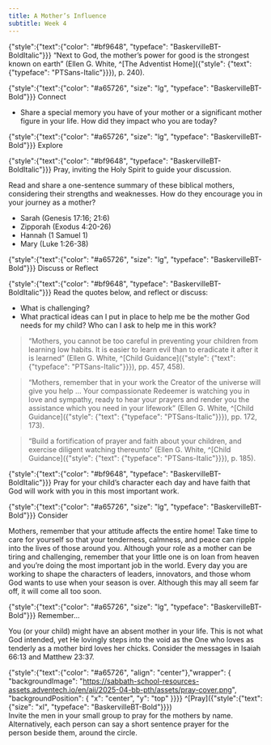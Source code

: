 ```yaml
---
title: A Mother’s Influence
subtitle: Week 4
---
```


{"style":{"text":{"color": "#bf9648", "typeface": "BaskervilleBT-BoldItalic"}}}
“Next to God, the mother’s power for good is the strongest known on earth” (Ellen G. White, ^[The Adventist Home]({"style": {"text": {"typeface": "PTSans-Italic"}}}), p. 240).

{"style":{"text":{"color": "#a65726", "size": "lg", "typeface": "BaskervilleBT-Bold"}}}
Connect

+ Share a special memory you have of your mother or a significant mother figure in your life. How did they impact who you are today?

{"style":{"text":{"color": "#a65726", "size": "lg", "typeface": "BaskervilleBT-Bold"}}}
Explore

{"style":{"text":{"color": "#bf9648", "typeface": "BaskervilleBT-BoldItalic"}}}
Pray, inviting the Holy Spirit to guide your discussion.

Read and share a one-sentence summary of these biblical mothers, considering their strengths and weaknesses. How do they encourage you in your journey as a mother?

+ Sarah (Genesis 17:16; 21:6)
+ Zipporah (Exodus 4:20-26)
+ Hannah (1 Samuel 1)
+ Mary (Luke 1:26-38)

{"style":{"text":{"color": "#a65726", "size": "lg", "typeface": "BaskervilleBT-Bold"}}}
Discuss or Reflect

{"style":{"text":{"color": "#bf9648", "typeface": "BaskervilleBT-BoldItalic"}}}
Read the quotes below, and reflect or discuss:

+ What is challenging?
+ What practical ideas can I put in place to help me be the mother God needs for my child? Who can I ask to help me in this work?

> “Mothers, you cannot be too careful in preventing your children from learning low habits. It is easier to learn evil than to eradicate it after it is learned” (Ellen G. White, ^[Child Guidance]({"style": {"text": {"typeface": "PTSans-Italic"}}}), pp. 457, 458).

> “Mothers, remember that in your work the Creator of the universe will give you help … Your compassionate Redeemer is watching you in love and sympathy, ready to hear your prayers and render you the assistance which you need in your lifework” (Ellen G. White, ^[Child Guidance]({"style": {"text": {"typeface": "PTSans-Italic"}}}), pp. 172, 173).

> “Build a fortification of prayer and faith about your children, and exercise diligent watching thereunto” (Ellen G. White, ^[Child Guidance]({"style": {"text": {"typeface": "PTSans-Italic"}}}), p. 185).

{"style":{"text":{"color": "#bf9648", "typeface": "BaskervilleBT-BoldItalic"}}}
Pray for your child’s character each day and have faith that God will work with you in this most important work.

{"style":{"text":{"color": "#a65726", "size": "lg", "typeface": "BaskervilleBT-Bold"}}}
Consider

Mothers, remember that your attitude affects the entire home! Take time to care for yourself so that your tenderness, calmness, and peace can ripple into the lives of those around you. Although your role as a mother can be tiring and challenging, remember that your little one is on loan from heaven and you’re doing the most important job in the world. Every day you are working to shape the characters of leaders, innovators, and those whom God wants to use when your season is over. Although this may all seem far off, it will come all too soon.

{"style":{"text":{"color": "#a65726", "size": "lg", "typeface": "BaskervilleBT-Bold"}}}
Remember…

You (or your child) might have an absent mother in your life. This is not what 
God intended, yet He lovingly steps into the void as the One who loves as tenderly 
as a mother bird loves her chicks. Consider the messages in Isaiah 66:13 and Matthew 23:37.

{"style":{"text":{"color": "#a65726", "align": "center"},"wrapper": { "backgroundImage": "https://sabbath-school-resources-assets.adventech.io/en/aij/2025-04-bb-pth/assets/pray-cover.png", "backgroundPosition": { "x": "center", "y": "top" }}}}
^[Pray]({"style":{"text":{"size": "xl", "typeface": "BaskervilleBT-Bold"}}})\
Invite the men in your small group to pray for the mothers by name.\
Alternatively, each person can say a short sentence prayer for the\
person beside them, around the circle.